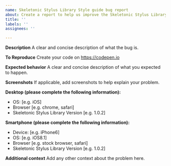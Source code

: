 ```yaml
---
name: Skeletonic Stylus Library Style guide bug report
about: Create a report to help us improve the Skeletonic Stylus Library
title: ''
labels: ''
assignees: ''

---
```


**Description**
A clear and concise description of what the bug is.

**To Reproduce**
Create your code on <https://codepen.io>

**Expected behavior**
A clear and concise description of what you expected to happen.

**Screenshots**
If applicable, add screenshots to help explain your problem.

**Desktop (please complete the following information):**

- OS: [e.g. iOS]
- Browser [e.g. chrome, safari]
- Skeletonic Stylus Library Version [e.g. 1.0.2]

**Smartphone (please complete the following information):**

- Device: [e.g. iPhone6]
- OS: [e.g. iOS8.1]
- Browser [e.g. stock browser, safari]
- Skeletonic Stylus Library Version [e.g. 1.0.2]

**Additional context**
Add any other context about the problem here.
